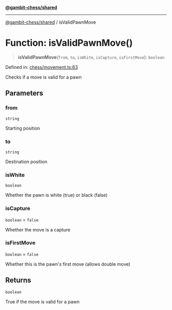 [**@gambit-chess/shared**](../README.md)

***

[@gambit-chess/shared](../globals.md) / isValidPawnMove

# Function: isValidPawnMove()

> **isValidPawnMove**(`from`, `to`, `isWhite`, `isCapture`, `isFirstMove`): `boolean`

Defined in: [chess/movement.ts:63](https://github.com/cango91/gambit-chess/blob/b8ea13e4976c99c29d095eae7bc504b86f9add51/shared/src/chess/movement.ts#L63)

Checks if a move is valid for a pawn

## Parameters

### from

`string`

Starting position

### to

`string`

Destination position

### isWhite

`boolean`

Whether the pawn is white (true) or black (false)

### isCapture

`boolean` = `false`

Whether the move is a capture

### isFirstMove

`boolean` = `false`

Whether this is the pawn's first move (allows double move)

## Returns

`boolean`

True if the move is valid for a pawn
